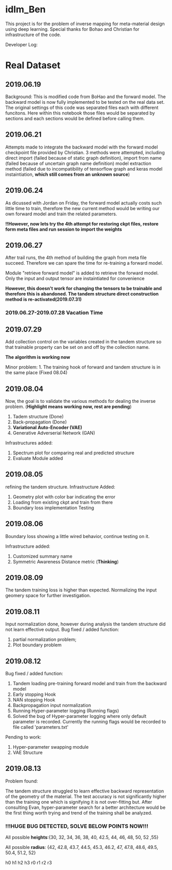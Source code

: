 # idlm_Ben
This project is for the problem of inverse mapping for meta-material design using deep learning. Special thanks for Bohao and Christian for infrastructure of the code.

Developer Log:
# Real Dataset

## 2019.06.19

Background: This is modified code from BoHao and the forward model. The backward model is now fully implemented to be tested on the real data set. The original settings of this code was separated files each with different funcitons. Here within this notebook those files would be separated by sections and each sections would be defined before calling them.

## 2019.06.21

Attempts made to integrate the backward model with the forward model checkpoint file provided by Christian. 3 methods were attempted, including direct import (failed because of static graph definition), import from name (failed because of uncertain graph name definition) model extraction method (failed due to incompatibility of tensorflow graph and keras model instaintiation, **which  still comes from an unknown source**)

## 2019.06.24

As dicussed with Jordan on  Friday, the forward model actually costs such little time to train, therefore the new current method would be writing our own forward model and train the related parameters.

**!!However, now lets try the 4th attempt for restoring ckpt files, restore form meta files and run session to import the weights**

## 2019.06.27

After trail runs, the 4th method of building the graph from meta file succeed. Therefore we can spare the time for re-training a forward model.

Module "retrieve forward model" is added to retrieve the forward model. Only the input and output tensor are instaintiated for convenience

**However, this doesn't work for changing the tensors to be trainable and therefore this is abandoned. The tandem structure direct construction method is re-activated(2019.07.31)**

### 2019.06.27-2019.07.28 Vacation Time 
## 2019.07.29

Add collection control on the variables created in the tandem structure so that trainable property can be set on and off by the collection name.

**The algorithm is working now**

Minor problem: 1. The training hook of forward and tandem structure is in the same place (Fixed 08.04)

## 2019.08.04 

Now, the goal is to validate the various methods for dealing the inverse problem. (**Highlight means working now, rest are pending**)

1. Tadem structure (Done)
2. Back-propagation (Done)
3. **Variational Auto-Encoder (VAE)**
4. Generative Adverserial Network (GAN)

Infrastructures added:
1. Spectrum plot for comparing real and predicted structure
2. Evaluate Module added

## 2019.08.05
refining the tandem structure.
Infrastructure Added:
 1. Geometry plot with color bar indicating the error
 2. Loading from existing ckpt and train from there 
 3. Boundary loss implementation Testing

## 2019.08.06

 Boundary loss showing a little wired behavior, continue testing on it.

 Infrastructure added:
 1. Customized summary name 
 2. Symmetric Awareness Distance metric (**Thinking**)

## 2019.08.09

 The tandem training loss is higher than expected. Normalizing the input geomery space for further investigation.

## 2019.08.11

Input normalization done, however during analysis the tandem structure did not learn effective output. 
Bug fixed / added function:
1. partial normalization problem;
2. Plot boundary problem

## 2019.08.12

Bug fixed / added function:
1. Tandem loading pre-training forward model and train from the backward model
2. Early stopping Hook
3. NAN stopping Hook 
4. Backpropagation input normalization
5. Running Hyper-parameter logging (Running flags)
6. Solved the bug of Hyper-parameter logging where only default parameter is recorded. Currently the running flags would be recorded to file called 'parameters.txt'

Pending to work: 
1. Hyper-parameter swapping module
2. VAE Structure

## 2019.08.13

Problem found:

The tandem structure struggled to learn effective backward representation of the geometry of the material. The test accuracy is not significantly higher than the training one which is signifying it is not over-fitting but. After consulting Evan, hyper-parameter search for a better architecture would be the first thing worth trying and trend of the training shall be analyzed.




### !!!HUGE BUG DETECTED, SOLVE BELOW POINTS NOW!!!

 All possible **heights**:{30, 32, 34, 36, 38, 40, 42.5, 44, 46, 48, 50, 52 ,55}

 All possible **radius**: {42, 42.8, 43.7, 44.5, 45.3, 46.2, 47, 47.8, 48.6, 49.5, 50.4, 51.2, 52}

 h0 h1 h2 h3 r0 r1 r2 r3
